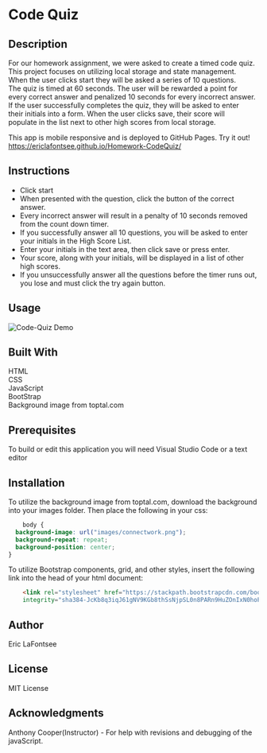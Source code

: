 # Code Quiz
## Description
For our homework assignment, we were asked to create a timed code quiz.   
This project focuses on utilizing local storage and state management.  
When the user clicks start they will be asked a series of 10 questions.  
The quiz is timed at 60 seconds. The user will be rewarded a point for   
every correct answer and penalized 10 seconds for every incorrect answer.  
If the user successfully completes the quiz, they will be asked to enter     
their initials into a form. When the user clicks save, their score will   
populate in the list next to other high scores from local storage.

This app is mobile responsive and is deployed to GitHub Pages. Try it out!
https://ericlafontsee.github.io/Homework-CodeQuiz/

## Instructions
* Click start 
* When presented with the question, click the button of the correct answer.
* Every incorrect answer will result in a penalty of 10 seconds removed from the count down timer. 
* If you successfully answer all 10 questions, you will be asked to enter your initials in the High Score List. 
* Enter your initials in the text area, then click save or press enter.
* Your score, along with your initials, will be displayed in a list of other high scores.
* If you unsuccessfully answer all the questions before the timer runs out, you lose and must click the try again button.


## Usage
![Code-Quiz Demo](images/Code-Quiz-Demo.gif)


## Built With
HTML  
CSS  
JavaScript   
BootStrap   
Background image from toptal.com

## Prerequisites
To build or edit this application you will need Visual Studio Code or a text editor

## Installation
To utilize the background image from toptal.com, download the background into your images folder. Then place the following in your css:

```css
    body {
  background-image: url("images/connectwork.png");
  background-repeat: repeat;
  background-position: center;
}
```

To utilize Bootstrap components, grid, and other styles, insert the following link into the head of your html document:

```html
    <link rel="stylesheet" href="https://stackpath.bootstrapcdn.com/bootstrap/4.5.2/css/bootstrap.min.css"
    integrity="sha384-JcKb8q3iqJ61gNV9KGb8thSsNjpSL0n8PARn9HuZOnIxN0hoP+VmmDGMN5t9UJ0Z" crossorigin="anonymous">
```

## Author
Eric LaFontsee 


## License
MIT License

## Acknowledgments
Anthony Cooper(Instructor) - For help with revisions and debugging of the javaScript.
